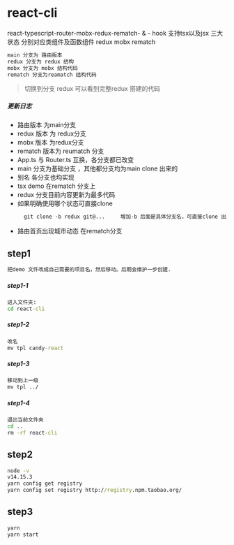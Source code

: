 # react-cli
react-typescript-router-mobx-redux-rematch- & - hook
支持tsx以及jsx
三大状态 分别对应类组件及函数组件
redux
mobx
rematch
```html
main 分支为 路由版本
redux 分支为 redux 结构
mobx 分支为 mobx 结构代码
rematch 分支为reamatch 结构代码
```
> 切换到分支 redux 可以看到完整redux 搭建的代码

##### 更新日志
 - 路由版本 为main分支
 - redux 版本 为 redux分支
 - mobx 版本 为redux分支
 - rematch 版本为 reumatch 分支
 - App.ts 与 Router.ts 互换，各分支都已改变
 - main 分支为基础分支 ，其他都分支均为main clone 出来的
 - 别名 各分支也均实现
 - tsx demo 在rematch 分支上
 - redux 分支目前内容更新为最多代码
 - 如果明确使用哪个状态可直接clone
    ```HTML
      git clone -b redux git@...     增加-b 后面是具体分支名，可直接clone 出具体分支
     ```
 - 路由首页出现城市动态 在rematch分支

## step1
```cmd
把demo 文件改成自己需要的项目名，然后移动。后期会维护一步创建.
```
##### step1-1
```cmd
进入文件夹:
cd react-cli
```
##### step1-2
```cmd
改名
mv tpl candy-react
```
##### step1-3
```cmd
移动到上一级
mv tpl ../
```
##### step1-4
```cmd
退出当前文件夹
cd ..
rm -rf react-cli
```
## step2
```cmd
node -v
v14.15.3
yarn config get registry
yarn config set registry http://registry.npm.taobao.org/
```

## step3
```cmd
yarn
yarn start
```
